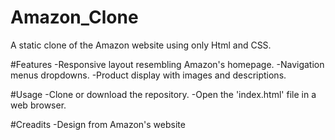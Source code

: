 # Amazon_Clone
A static clone of the Amazon website using only Html and CSS.

#Features
-Responsive layout resembling Amazon's homepage.
-Navigation menus dropdowns.
-Product display with images and descriptions.

#Usage
-Clone or download the repository.
-Open the 'index.html' file in a web browser.

#Creadits
-Design from Amazon's website

